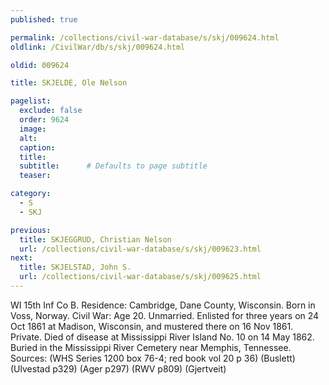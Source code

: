 ```yaml
---
published: true

permalink: /collections/civil-war-database/s/skj/009624.html
oldlink: /CivilWar/db/s/skj/009624.html

oldid: 009624

title: SKJELDE, Ole Nelson

pagelist:
  exclude: false
  order: 9624
  image: 
  alt:
  caption:
  title:
  subtitle:      # Defaults to page subtitle
  teaser:

category: 
  - S 
  - SKJ

previous:
  title: SKJEGGRUD, Christian Nelson
  url: /collections/civil-war-database/s/skj/009623.html  
next:
  title: SKJELSTAD, John S.
  url: /collections/civil-war-database/s/skj/009625.html   
---
```

WI 15th Inf Co B. Residence: Cambridge, Dane County, Wisconsin. Born in Voss, Norway. Civil War: Age 20. Unmarried. Enlisted for three years on 24 Oct 1861 at Madison, Wisconsin, and mustered there on 16 Nov 1861. Private. Died of disease at Mississippi River Island No. 10 on 14 May 1862. Buried in the Mississippi River Cemetery near Memphis, Tennessee. Sources: (WHS Series 1200 box 76-4; red book vol 20 p 36) (Buslett) (Ulvestad p329) (Ager p297) (RWV p809) (Gjertveit)